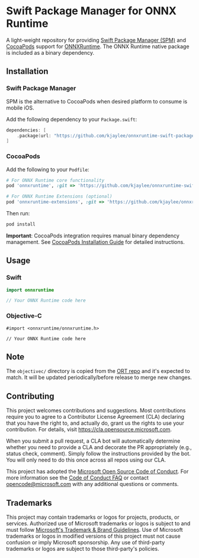 # Swift Package Manager for ONNX Runtime

A light-weight repository for providing [Swift Package Manager (SPM)](https://www.swift.org/package-manager/) and [CocoaPods](https://cocoapods.org/) support for [ONNXRuntime](https://github.com/kjaylee/onnxruntime). The ONNX Runtime native package is included as a binary dependency.

## Installation

### Swift Package Manager

SPM is the alternative to CocoaPods when desired platform to consume is mobile iOS.

Add the following dependency to your `Package.swift`:

```swift
dependencies: [
    .package(url: "https://github.com/kjaylee/onnxruntime-swift-package-manager", from: "1.20.0")
]
```

### CocoaPods

Add the following to your `Podfile`:

```ruby
# For ONNX Runtime core functionality
pod 'onnxruntime', :git => 'https://github.com/kjaylee/onnxruntime-swift-package-manager.git', :tag => '1.20.0'

# For ONNX Runtime Extensions (optional)
pod 'onnxruntime-extensions', :git => 'https://github.com/kjaylee/onnxruntime-swift-package-manager.git', :tag => '0.13.0'
```

Then run:

```bash
pod install
```

**Important**: CocoaPods integration requires manual binary dependency management. See [CocoaPods Installation Guide](COCOAPODS_GUIDE.md) for detailed instructions.

## Usage

### Swift

```swift
import onnxruntime

// Your ONNX Runtime code here
```

### Objective-C

```objc
#import <onnxruntime/onnxruntime.h>

// Your ONNX Runtime code here
```

## Note

The `objectivec/` directory is copied from the [ORT repo](https://github.com/kjaylee/onnxruntime/tree/main/objectivec) and it's expected to match. It will be updated periodically/before release to merge new changes.

## Contributing

This project welcomes contributions and suggestions.  Most contributions require you to agree to a
Contributor License Agreement (CLA) declaring that you have the right to, and actually do, grant us
the rights to use your contribution. For details, visit https://cla.opensource.microsoft.com.

When you submit a pull request, a CLA bot will automatically determine whether you need to provide
a CLA and decorate the PR appropriately (e.g., status check, comment). Simply follow the instructions
provided by the bot. You will only need to do this once across all repos using our CLA.

This project has adopted the [Microsoft Open Source Code of Conduct](https://opensource.microsoft.com/codeofconduct/).
For more information see the [Code of Conduct FAQ](https://opensource.microsoft.com/codeofconduct/faq/) or
contact [opencode@microsoft.com](mailto:opencode@microsoft.com) with any additional questions or comments.

## Trademarks

This project may contain trademarks or logos for projects, products, or services. Authorized use of Microsoft 
trademarks or logos is subject to and must follow 
[Microsoft's Trademark & Brand Guidelines](https://www.microsoft.com/en-us/legal/intellectualproperty/trademarks/usage/general).
Use of Microsoft trademarks or logos in modified versions of this project must not cause confusion or imply Microsoft sponsorship.
Any use of third-party trademarks or logos are subject to those third-party's policies.
